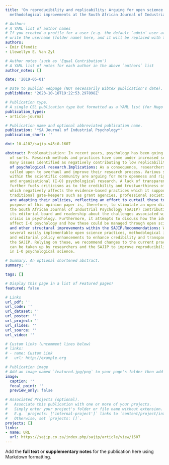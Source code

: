 ```yaml
---
title: 'On reproducibility and replicability: Arguing for open science practices and
  methodological improvements at the South African Journal of Industrial Psychology'

# Authors
# A YAML list of author names
# If you created a profile for a user (e.g. the default `admin` user at `content/authors/admin/`), 
# write the username (folder name) here, and it will be replaced with their full name and linked to their profile.
authors:
- Emir Efendic
- Llewellyn E. Van Zyl

# Author notes (such as 'Equal Contribution')
# A YAML list of notes for each author in the above `authors` list
author_notes: []

date: '2019-05-01'

# Date to publish webpage (NOT necessarily Bibtex publication's date).
publishDate: '2023-10-18T19:22:53.297898Z'

# Publication type.
# A single CSL publication type but formatted as a YAML list (for Hugo requirements).
publication_types:
- article-journal

# Publication name and optional abbreviated publication name.
publication: '*SA Journal of Industrial Psychology*'
publication_short: ''

doi: 10.4102/sajip.v45i0.1607

abstract: Problematisation: In recent years, psychology has been going through a crisis
  of sorts. Research methods and practices have come under increased scrutiny, with
  many issues identified as negatively contributing to low replicability and reproducibility
  of psychological research.Implications: As a consequence, researchers are increasingly
  called upon to overhaul and improve their research process. Various stakeholders
  within the scientific community are arguing for more openness and rigor within industrial
  and organisational (I-O) psychological research. A lack of transparency and openness
  further fuels criticisms as to the credibility and trustworthiness of I-O psychology
  which negatively affects the evidence-based practices which it supports. Furthermore,
  traditional gate-keepers such as grant agencies, professional societies and journals,
  are adapting their policies, reflecting an effort to curtail these trends.Purpose: The
  purpose of this opinion paper is, therefore, to stimulate an open dialogue with
  the South African Journal of Industrial Psychology (SAJIP) contributing authors,
  its editorial board and readership about the challenges associated with the replication
  crisis in psychology. Furthermore, it attempts to discuss how the identified issues
  affect I-O psychology and how these could be managed through open science practices
  and other structural improvements within the SAJIP.Recommendations: We enumerate
  several easily implementable open science practices, methodological improvements
  and editorial policy enhancements to enhance credibility and transparency within
  the SAJIP. Relying on these, we recommend changes to the current practices that
  can be taken up by researchers and the SAJIP to improve reproducibility and replicability
  in I-O psychological science.

# Summary. An optional shortened abstract.
summary: ''

tags: []

# Display this page in a list of Featured pages?
featured: false

# Links
url_pdf: ''
url_code: ''
url_dataset: ''
url_poster: ''
url_project: ''
url_slides: ''
url_source: ''
url_video: ''

# Custom links (uncomment lines below)
# links:
# - name: Custom Link
#   url: http://example.org

# Publication image
# Add an image named `featured.jpg/png` to your page's folder then add a caption below.
image:
  caption: ''
  focal_point: ''
  preview_only: false

# Associated Projects (optional).
#   Associate this publication with one or more of your projects.
#   Simply enter your project's folder or file name without extension.
#   E.g. `projects: ['internal-project']` links to `content/project/internal-project/index.md`.
#   Otherwise, set `projects: []`.
projects: []
links:
- name: URL
  url: https://sajip.co.za/index.php/sajip/article/view/1607
---
```


Add the **full text** or **supplementary notes** for the publication here using Markdown formatting.
